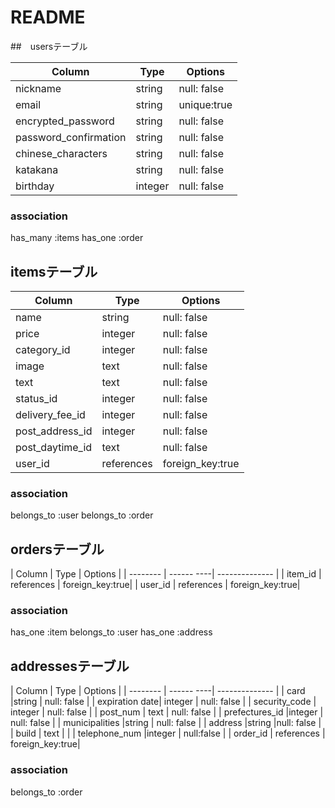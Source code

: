 # README

##　usersテーブル

| Column               | Type   | Options     |
| --------             | ------ | ----------- |
| nickname             | string | null: false |
| email                | string | unique:true |
| encrypted_password   | string | null: false |
|password_confirmation | string | null: false |
| chinese_characters   |string  | null: false |
| katakana             |string  | null: false |
| birthday             | integer| null: false |
### association
has_many :items
has_one  :order


## itemsテーブル

| Column         | Type      | Options          |
| --------       | ------    | ---------------- |
| name           | string    | null: false      |
| price          | integer   | null: false      |
| category_id    | integer   | null: false      |
| image          | text      | null: false      |
| text           | text      | null: false      |
| status_id      | integer   | null: false      |
| delivery_fee_id| integer   | null: false      |
| post_address_id| integer   | null: false      |
|post_daytime_id | text      | null: false      |
| user_id        | references| foreign_key:true |
### association
belongs_to :user
belongs_to :order

## ordersテーブル

| Column   | Type       | Options         |
| -------- | ------ ----| --------------  |
| item_id  | references | foreign_key:true|
| user_id  | references | foreign_key:true|
### association
has_one :item
belongs_to :user
has_one :address

## addressesテーブル

| Column         | Type       | Options         |
| --------       | ------ ----| --------------  |
| card           |string      | null: false     |
| expiration date| integer    | null: false     |
| security_code  | integer    | null: false     |
| post_num       | text       | null: false     |
| prefectures_id |integer     | null: false     |
| municipalities |string      | null: false     |
| address        |string      |null: false      |
| build          | text       |                 |
| telephone_num  |integer     | null:false      |
| order_id       | references | foreign_key:true|
### association
belongs_to :order
